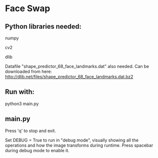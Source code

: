 # Face Swap

## Python libraries needed:
numpy

cv2

dlib

Datafile "shape_predictor_68_face_landmarks.dat" also needed.
Can be downloaded from here: http://dlib.net/files/shape_predictor_68_face_landmarks.dat.bz2

## Run with:
python3 main.py

## main.py
Press 'q' to stop and exit.

Set DEBUG = True to run in "debug mode", visually showing all the operations and how the image transforms during runtime.
Press spacebar during debug mode to enable it.
